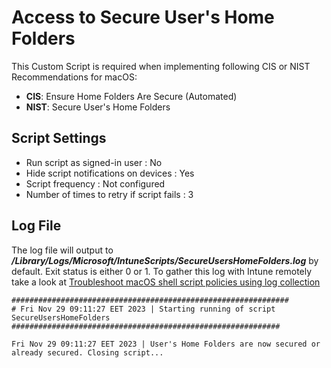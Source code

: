 # Access to Secure User's Home Folders
This Custom Script is required when implementing following CIS or NIST Recommendations for macOS: 
- **CIS**: Ensure Home Folders Are Secure (Automated)
- **NIST**: Secure User's Home Folders

## Script Settings

- Run script as signed-in user : No
- Hide script notifications on devices : Yes
- Script frequency : Not configured
- Number of times to retry if script fails : 3

## Log File

The log file will output to ***/Library/Logs/Microsoft/IntuneScripts/SecureUsersHomeFolders.log*** by default. Exit status is either 0 or 1. To gather this log with Intune remotely take a look at  [Troubleshoot macOS shell script policies using log collection](https://docs.microsoft.com/en-us/mem/intune/apps/macos-shell-scripts#troubleshoot-macos-shell-script-policies-using-log-collection)

```
##############################################################
# Fri Nov 29 09:11:27 EET 2023 | Starting running of script SecureUsersHomeFolders
############################################################

Fri Nov 29 09:11:27 EET 2023 | User's Home Folders are now secured or already secured. Closing script...
```

